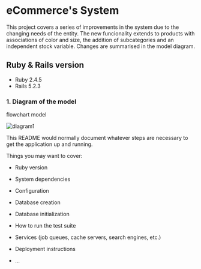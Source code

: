 # eCommerce's System

This project covers a series of improvements in the system due to the changing needs of the entity. The new funcionality extends to products with associations of color and size, the addition of subcategories and an independent stock variable. Changes are summarised in the model diagram. 

## Ruby & Rails version

* Ruby 2.4.5
* Rails 5.2.3

### 1. Diagram of the model

flowchart model

![diagram1](/assets/images/ecommerce_system.png)

This README would normally document whatever steps are necessary to get the
application up and running.

Things you may want to cover:

* Ruby version

* System dependencies

* Configuration

* Database creation

* Database initialization

* How to run the test suite

* Services (job queues, cache servers, search engines, etc.)

* Deployment instructions

* ...
